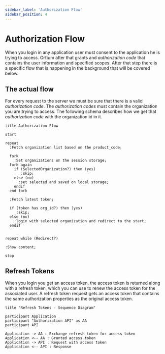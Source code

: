 ```yaml
---
sidebar_label: 'Authorization Flow'
sidebar_position: 4
---
```


# Authorization Flow

When you login in any application user must consent to the application he is trying to access. Orfium after that grants and _authorization code_ that contains the user information and specified scopes.
After that step there is a specific flow that is happening in the background that will be covered below.

## The actual flow

For every request to the server we must be sure that there is a valid _authorization code_. The _authorization codes_ must contain the organization you are trying to access.
The following schema describes how we get that _authorization code_ with the organization id in it.

```plantuml
title Authorization Flow

start

repeat
  :Fetch organization list based on the product_code;

  fork
    :Set organizations on the session storage;
  fork again
    if (SelectedOrganization?) then (yes)
       :skip;
    else (no)
      :set selected and saved on local storage;
    endif
  end fork

  :Fetch latest token;

  if (token has org_id?) then (yes)
     :skip;
  else (no)
    :login with selected organization and redirect to the start;
  endif


repeat while (Redirect?)

:Show content;

stop
```

## Refresh Tokens

When you login you get an access token, the access token is returned along with a refresh token, which you can use to renew the access token for the associated user.
A refresh token request gets an access token that contains the same authorization properties as the original access token.

```plantuml
title "Refresh Tokens - Sequence Diagram"

participant Application
participant "Authorization API" as AA
participant API

Application -> AA : Exchange refresh token for access token
Application <-- AA : Granted access token
Application -> API : Request with access token
Application <-- API : Response
```

